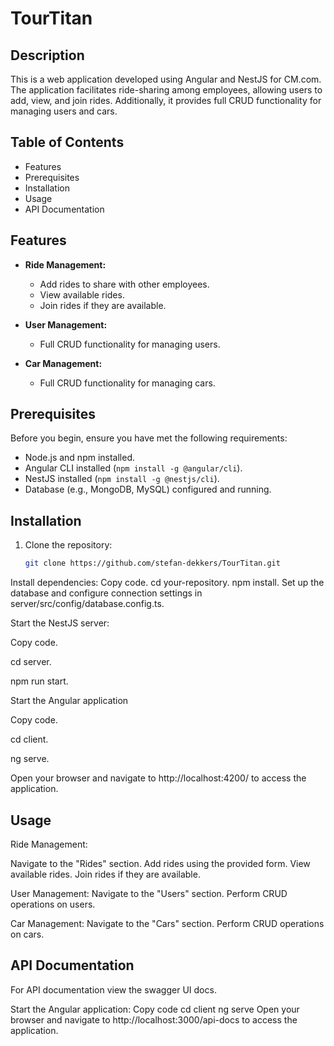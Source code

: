 # TourTitan

## Description

This is a web application developed using Angular and NestJS for CM.com. 
The application facilitates ride-sharing among employees, allowing users to add, view, and join rides. Additionally, it provides full CRUD functionality for managing users and cars.

## Table of Contents

- Features
- Prerequisites
- Installation
- Usage
- API Documentation

## Features

- **Ride Management:**
  - Add rides to share with other employees.
  - View available rides.
  - Join rides if they are available.

- **User Management:**
  - Full CRUD functionality for managing users.

- **Car Management:**
  - Full CRUD functionality for managing cars.

## Prerequisites

Before you begin, ensure you have met the following requirements:

- Node.js and npm installed.
- Angular CLI installed (`npm install -g @angular/cli`).
- NestJS installed (`npm install -g @nestjs/cli`).
- Database (e.g., MongoDB, MySQL) configured and running.

## Installation

1. Clone the repository:

   ```bash
   git clone https://github.com/stefan-dekkers/TourTitan.git
Install dependencies:
Copy code.
cd your-repository.
npm install.
Set up the database and configure connection settings in server/src/config/database.config.ts.

Start the NestJS server:

Copy code.

cd server.

npm run start.

Start the Angular application

Copy code.

cd client.

ng serve.

Open your browser and navigate to http://localhost:4200/ to access the application.

## Usage
Ride Management:

Navigate to the "Rides" section.
Add rides using the provided form.
View available rides.
Join rides if they are available.

User Management:
Navigate to the "Users" section.
Perform CRUD operations on users.

Car Management:
Navigate to the "Cars" section.
Perform CRUD operations on cars.

## API Documentation
For API documentation view the swagger UI docs.

Start the Angular application:
Copy code
cd client
ng serve
Open your browser and navigate to http://localhost:3000/api-docs to access the application.
